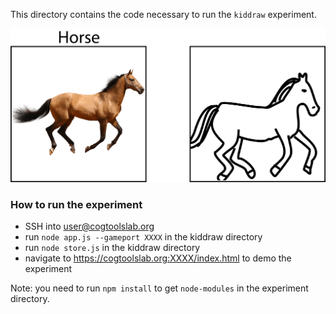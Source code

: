 This directory contains the code necessary to run the `kiddraw` experiment. 

![](https://github.com/cogtoolslab/photodraw_cogsci2021/blob/master/experiments/kiddraw/stimuli/photo_cue_demo.png)

### How to run the experiment
- SSH into user@cogtoolslab.org 
- run `node app.js --gameport XXXX` in the kiddraw directory
- run `node store.js` in the kiddraw directory
- navigate to https://cogtoolslab.org:XXXX/index.html to demo the experiment

Note: you need to run `npm install` to get `node-modules` in the experiment directory.
